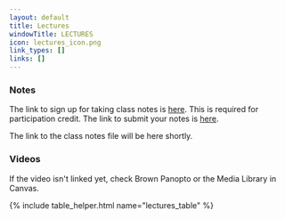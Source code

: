 ```yaml
---
layout: default
title: Lectures
windowTitle: LECTURES
icon: lectures_icon.png
link_types: []
links: []
---
```


<!-- # {{ page.title }} -->

### Notes

The link to sign up for taking class notes is [here](https://docs.google.com/spreadsheets/d/1jRZym7Hdt963EoXKxf8VOxLkiTKqgnZtTSkKAKhlFxo/edit#gid=0). This is required for participation credit. 
The link to submit your notes is [here](https://docs.google.com/forms/d/e/1FAIpQLSfyd-iRXC0L3YXgH2DSeQigo2bok12Otz6--Am4loeyn7-3VQ/viewform). 

The link to the class notes file will be here shortly.

### Videos

If the video isn't linked yet, check Brown Panopto or the Media Library in Canvas.

<!---
If the video of a certain lecture isn't linked yet, go to the link of another video, click the "Lecture Capture-CSCI 0200-Spring 2022" folder at the top, and the video will be there! --> 

{% include table_helper.html name="lectures_table" %}